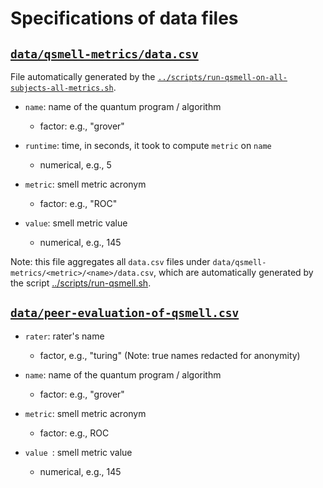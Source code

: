 # Specifications of data files

## [`data/qsmell-metrics/data.csv`](data/qsmell-metrics/data.csv)

File automatically generated by the [`../scripts/run-qsmell-on-all-subjects-all-metrics.sh`](../scripts/run-qsmell-on-all-subjects-all-metrics.sh).

- `name`: name of the quantum program / algorithm
  * factor: e.g., "grover"

- `runtime`: time, in seconds, it took to compute `metric` on `name`
  * numerical, e.g., 5

- `metric`: smell metric acronym
  * factor: e.g., "ROC"

- `value`: smell metric value
  * numerical, e.g., 145

Note: this file aggregates all `data.csv` files under `data/qsmell-metrics/<metric>/<name>/data.csv`, which are automatically generated by the script [../scripts/run-qsmell.sh](../scripts/run-qsmell.sh).

## [`data/peer-evaluation-of-qsmell.csv`](data/peer-evaluation-of-qsmell.csv)

- `rater`: rater's name
  * factor, e.g., "turing" (Note: true names redacted for anonymity)

- `name`: name of the quantum program / algorithm
  * factor: e.g., "grover"

- `metric`: smell metric acronym
  * factor: e.g., ROC

- `value `: smell metric value
  * numerical, e.g., 145
